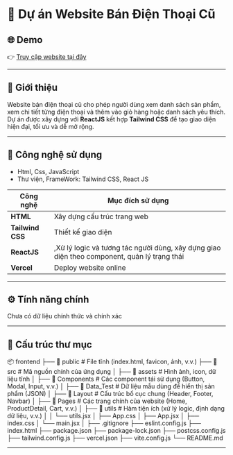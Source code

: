 # 📱 Dự án Website Bán Điện Thoại Cũ

## 🌐 Demo
👉 [Truy cập website tại đây](https://phone-react-nine.vercel.app/)

---

## 🧩 Giới thiệu

Website bán điện thoại cũ cho phép người dùng xem danh sách sản phẩm, xem chi tiết từng điện thoại và thêm vào giỏ hàng hoặc danh sách yêu thích.  
Dự án được xây dựng với **ReactJS** kết hợp **Tailwind CSS** để tạo giao diện hiện đại, tối ưu và dễ mở rộng.

---

## 🚀 Công nghệ sử dụng
+ Html, Css, JavaScript 
+ Thư viện, FrameWork: Tailwind CSS, React JS

| Công nghệ | Mục đích sử dụng |
|------------|------------------|
| **HTML** | Xây dựng cấu trúc trang web |
| **Tailwind CSS** | Thiết kế giao diện |
| **ReactJS** | ,Xử lý logic và tương tác người dùng, xây dựng giao diện theo component, quản lý trạng thái |
| **Vercel** | Deploy website online |

---

## ⚙️ Tính năng chính
Chưa có dữ liệu chính thức và chính xác

---

## 📂 Cấu trúc thư mục

📦 frontend
├── 📁 public                  # File tĩnh (index.html, favicon, ảnh, v.v.)
├── 📁 src                     # Mã nguồn chính của ứng dụng
│   ├── 📁 assets              # Hình ảnh, icon, dữ liệu tĩnh
│   ├── 📁 Components          # Các component tái sử dụng (Button, Modal, Input, v.v.)
│   ├── 📁 Data_Test           # Dữ liệu mẫu dùng để hiển thị sản phẩm (JSON)
│   ├── 📁 Layout              # Cấu trúc bố cục chung (Header, Footer, Navbar)
│   ├── 📁 Pages               # Các trang chính của website (Home, ProductDetail, Cart, v.v.)
│   ├── 📁 utils               # Hàm tiện ích (xử lý logic, định dạng dữ liệu, v.v.)
│   │   └── utils.jsx
│   ├── App.css
│   ├── App.jsx
│   ├── index.css
│   └── main.jsx
│
├── .gitignore
├── eslint.config.js
├── index.html
├── package.json
├── package-lock.json
├── postcss.config.js
├── tailwind.config.js
├── vercel.json
├── vite.config.js
└── README.md

---

